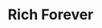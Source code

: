 ---
ee_id: '4261'
site: '1'
type: '2'
url: 2015-015-rich-forever
title: Rich Forever
year: '2015'
display_year: '2015'
medium: Foam pool noodle, blue Beats Solo HD On-Ear Headphones, iPod Nano and charger,
  iPod Nano 7 Shocksock Reflective Sports Armband, Lil Wayne Bravado wristband, Nike
  wristband, Rick Ross “Blowing Money Fast (Dirty)” MPEG-1 Audio Layer III file, white
  USB cable and plug
dims: 140 cm x variable width x variable depth
pitch:
ps:
live_url:
related:
youtube:
related_code:
imgs: rich-forever-2015-015-full-database-team-JL.jpg,rich-forever-2015-015-detail-database-EK.jpg
subheading:
download:
add_credit:
add_credits:
commission:
layout: things-i-made
---